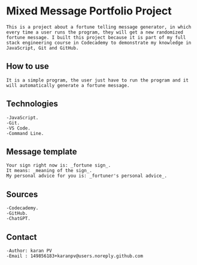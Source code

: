# Mixed Message Portfolio Project
                        
    This is a project about a fortune telling message generator, in which every time a user runs the program, they will get a new randomized fortune message. I built this project because it is part of my full stack engineering course in Codecademy to demonstrate my knowledge in JavaScript, Git and GitHub.

## How to use

    It is a simple program, the user just have to run the program and it will automatically generate a fortune message.

## Technologies

    -JavaScript.
    -Git.
    -VS Code.
    -Command Line.

## Message template

    Your sign right now is: _fortune sign_.
    It means: _meaning of the sign_.
    My personal advice for you is: _fortuner's personal advice_.

## Sources
    
    -Codecademy.
    -GitHub.
    -ChatGPT.

## Contact

    -Author: karan PV
    -Email : 149856183+karanpv@users.noreply.github.com




